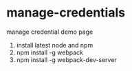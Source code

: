 # manage-credentials
manage credential demo page

1. install latest node and npm
2. npm install -g webpack
3. npm install -g webpack-dev-server
